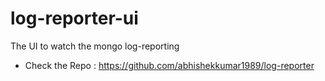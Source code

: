 log-reporter-ui
===============

The UI to watch the mongo log-reporting
<br>
* Check the Repo : https://github.com/abhishekkumar1989/log-reporter